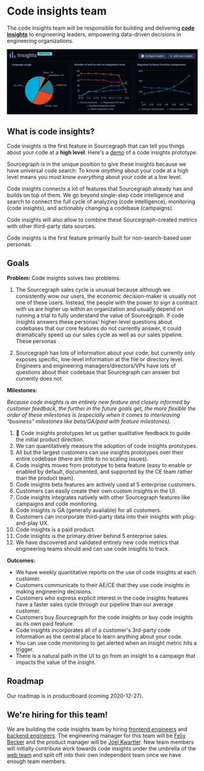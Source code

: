 # Code insights team

The code insights team will be responsible for building and delivering [**code insights**](https://docs.google.com/document/d/1EHzor6I1GhVVIpl70mH-c10b1tNEl_p1xRMJ9qHQfoc/edit) to engineering leaders, empowering data-driven decisions in engineering organizations.

<img src="./screenshot.svg" alt="Screenshot of a code insights dashboard with graphs" />

## What is code insights?

Code insights is the first feature in Sourcegraph that can tell you things about your code at a **high level**. Here's a [demo](https://www.youtube.com/watch?v=XqeRb6Mc4Co) of a code insights prototype.

Sourcegraph is in the unique position to give these insights because we have universal code search: To know _anything_ about your code at a high level means you must know _everything_ about your code at a low level.

Code insights connects a lot of features that Sourcegraph already has and builds on top of them.
We go beyond single-step code intelligence and search to connect the full cycle of analyzing (code intelligence), monitoring (code insights), and actionably changing a codebase (campaigns).

Code insights will also allow to combine these Sourcegraph-created metrics with other third-party data sources.

Code insights is the first feature primarily built for non-search-based user personas.

## Goals 

**Problem:** Code insights solves two problems. 

1. The Sourcegraph sales cycle is unusual because although we consistently wow our users, the economic decision-maker is usually not one of these users. Instead, the people with the power to sign a contract with us are higher up within an organization and usually depend on running a trial to fully understand the value of Sourcegraph. If code insights answers these personas' higher-level questions about codebases that our core features do not currently answer, it could dramatically speed up our sales cycle as well as our sales pipeline. These personas . 

1. Sourcegraph has lots of information about your code, but currently only exposes specific, low-level information at the file or directory level. Engineers and engineering managers/directors/VPs have lots of questions about their codebase that Sourcegraph can answer but currently does not. 

**Milestones:**

_Because code insights is an entirely new feature and closely informed by customer feedback, the further in the future goals get, the more flexible the order of these milestones is (especially when it comes to interleaving "business" milestones like beta/GA/paid with feature milestones)._ 

1. 🔄 Code insights prototypes let us gather qualitative feedback to guide the initial product direction. 
1. We can quantitatively measure the adoption of code insights prototypes. 
1. All but the largest customers can use insights prototypes over their entire codebase (there are little to no scaling issues). 
1. Code insights moves from prototype to beta feature (easy to enable or enabled by default, documented, and supported by the CE team rather than the product team). 
1. Code insights beta features are actively used at 5 enterprise customers. 
1. Customers can easily create their own custom insights in the UI. 
1. Code insights integrates natively with other Sourcegraph features like campaigns and code monitoring. 
1. Code insights is GA (generally available) for all customers. 
1. Customers can incorporate third-party data into their insights with plug-and-play UX. 
1. Code insights is a paid product. 
1. Code insights is the primary driver behind 5 enterprise sales. 
1. We have discovered and validated entirely new code metrics that engineering teams should and can use code insights to track. 

**Outcomes:**
- We have weekly quantitative reports on the use of code insights at each customer. 
- Customers communicate to their AE/CE that they use code insights in making engineering decisions. 
- Customers who express explicit interest in the code insights features have a faster sales cycle through our pipeline than our average customer. 
- Customers buy Sourcegraph for the code insights or buy code insights as its own paid feature. 
- Code insights incorporates all of a customer's 3rd-party code information as the central place to learn anything about your code. 
- You can use code monitoring to get alerted when an insight metric hits a trigger. 
- There is a natural path in the UI to go from an insight to a campaign that impacts the value of the insight. 

## Roadmap

Our roadmap is in productboard (coming 2020-12-27). 

## We're hiring for this team!

We are building the code insights team by hiring [frontend engineers](../hiring/software-engineer-frontend.md) and [backend engineers](../hiring/software-engineer-backend.md). The engineering manager for this team will be [Felix Becker](../../../company/team/index.md#felix-becker) and the product manager will be [Joel Kwartler](../../../company/team/index.md#joel-kwartler-he-him).
New team members will initially contribute work towards code insights under the umbrella of the [web team](../web/index.md) and split off into their own independent team once we have enough team members.
